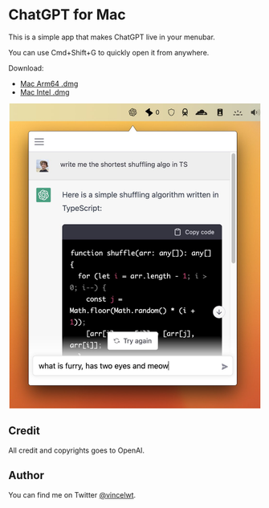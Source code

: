 # ChatGPT for Mac

This is a simple app that makes ChatGPT live in your menubar.

You can use Cmd+Shift+G to quickly open it from anywhere.

Download:

- [Mac Arm64 .dmg](https://github.com/vincelwt/chatgpt-mac/releases/download/v0.0.4/ChatGPT-0.0.4-arm64.dmg)
- [Mac Intel .dmg](https://github.com/vincelwt/chatgpt-mac/releases/download/v0.0.4/ChatGPT-0.0.4-x64.dmg)

<p align="center">
  <img src="./images/screenshot.jpeg" width="500">
</p>

## Credit

All credit and copyrights goes to OpenAI.

## Author

You can find me on Twitter [@vincelwt](https://twitter.com/vincelwt).
